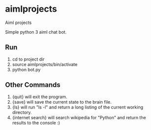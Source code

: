 # aimlprojects
Aiml projects

Simple python 3 aiml chat bot.

## Run
1. cd to project dir
2. source aimlprojects/bin/activate
3. python bot.py

## Other Commands 
1. {quit} will exit the program.
2. {save} will save the current state to the brain file.
3. {ls}   will run "ls -l" and return a long listing of the current working directory.
4. {internet search} will search wikipedia for "Python" and return the results to the console :)